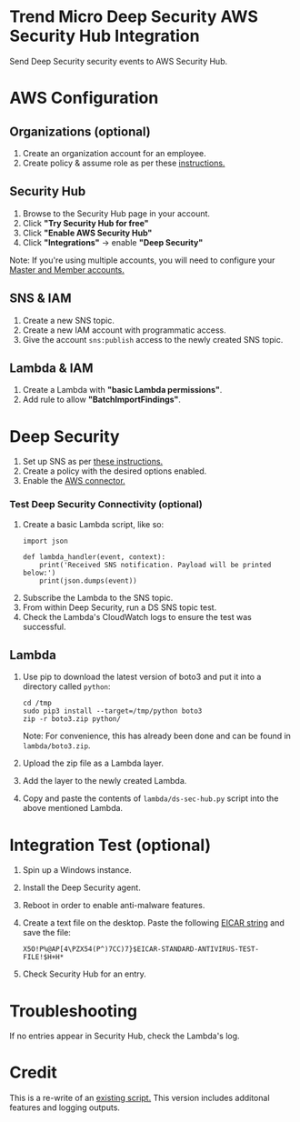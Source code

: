 # Trend Micro Deep Security AWS Security Hub Integration

Send Deep Security security events to AWS Security Hub.

# AWS Configuration
## Organizations (optional)

1. Create an organization account for an employee.
2. Create policy & assume role as per these [instructions.](https://docs.aws.amazon.com/organizations/latest/userguide/orgs_manage_accounts_access.html#orgs_manage_accounts_access-cross-account-role)

## Security Hub

1. Browse to the Security Hub page in your account.
2. Click **"Try Security Hub for free"**
3. Click **"Enable AWS Security Hub"**
4. Click **"Integrations"** -> enable **"Deep Security"**

Note: If you're using multiple accounts, you will need to configure your [Master and Member accounts.](https://docs.aws.amazon.com/securityhub/latest/userguide/securityhub-accounts.html)

## SNS & IAM

1. Create a new SNS topic.
2. Create a new IAM account with programmatic access.
3. Give the account `sns:publish` access to the newly created SNS topic.

## Lambda & IAM

1. Create a Lambda with **"basic Lambda permissions"**.
2. Add rule to allow **"BatchImportFindings"**.

# Deep Security

1. Set up SNS as per [these instructions.](https://www.trendmicro.com/aws/sending-security-event-data-amazon-sns/)
2. Create a policy with the desired options enabled.
3. Enable the [AWS connector.](https://help.deepsecurity.trendmicro.com/Add-Computers/add-aws.html)

### Test Deep Security Connectivity (optional)

1. Create a basic Lambda script, like so:
    ```
    import json

    def lambda_handler(event, context):
        print('Received SNS notification. Payload will be printed below:')
        print(json.dumps(event))
    ```
2. Subscribe the Lambda to the SNS topic.
3. From within Deep Security, run a DS SNS topic test.
4. Check the Lambda's CloudWatch logs to ensure the test was successful.

## Lambda

1. Use pip to download the latest version of boto3 and put it into a directory called `python`:

    ```
    cd /tmp
    sudo pip3 install --target=/tmp/python boto3
    zip -r boto3.zip python/
    ```
	
	Note: For convenience, this has already been done and can be found in `lambda/boto3.zip`. 

2. Upload the zip file as a Lambda layer.
3. Add the layer to the newly created Lambda.
4. Copy and paste the contents of `lambda/ds-sec-hub.py` script into the above mentioned Lambda.

# Integration Test (optional)

1. Spin up a Windows instance.
2. Install the Deep Security agent.
3. Reboot in order to enable anti-malware features.
4. Create a text file on the desktop. Paste the following [EICAR string](https://www.eicar.org/?page_id=3950) and save the file:

	```
	X5O!P%@AP[4\PZX54(P^)7CC)7}$EICAR-STANDARD-ANTIVIRUS-TEST-FILE!$H+H*
	``` 

5. Check Security Hub for an entry.

# Troubleshooting

If no entries appear in Security Hub, check the Lambda's log.

# Credit

This is a re-write of an [existing script.](https://github.com/deep-security/aws-security-hub) This version includes additonal features and logging outputs.
